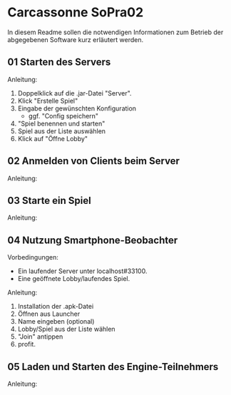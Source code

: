 # Carcassonne SoPra02

In diesem Readme sollen die notwendigen Informationen zum Betrieb der abgegebenen Software kurz erläutert werden.

## 01 Starten des Servers
Anleitung:
1. Doppelklick auf die .jar-Datei "Server".
2. Klick "Erstelle Spiel"
3. Eingabe der gewünschten Konfiguration
   - ggf. "Config speichern"
4. "Spiel benennen und starten"
5. Spiel aus der Liste auswählen
6. Klick auf "Öffne Lobby"


## 02 Anmelden von Clients beim Server
Anleitung:


## 03 Starte ein Spiel
Anleitung:


## 04 Nutzung Smartphone-Beobachter

Vorbedingungen:
- Ein laufender Server unter localhost#33100.
- Eine geöffnete Lobby/laufendes Spiel.

Anleitung:
1. Installation der .apk-Datei
2. Öffnen aus Launcher
3. Name eingeben (optional)
4. Lobby/Spiel aus der Liste wählen
5. "Join" antippen
6. profit.

## 05 Laden und Starten des Engine-Teilnehmers
Anleitung:
